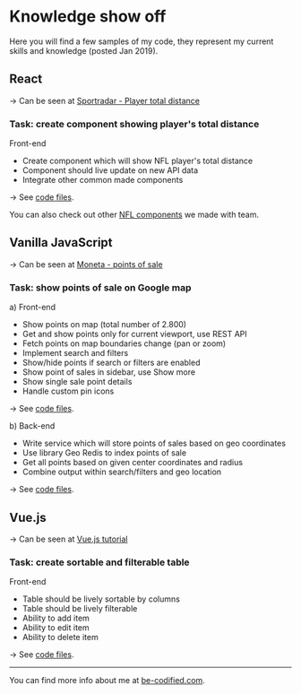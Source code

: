 # Knowledge show off

Here you will find a few samples of my code, they represent my current skills and knowledge (posted Jan 2019).

## React

&rarr; Can be seen at [Sportradar - Player total distance](https://widgets.sir.sportradar.com/demo#ngs-player-nfl-player-totalDistanceSeason)

### Task: create component showing player's total distance

Front-end

- Create component which will show NFL player's total distance
- Component should live update on new API data
- Integrate other common made components

&rarr; See [code files](https://github.com/be-codified/knowledge-showoff/tree/master/react).

You can also check out other [NFL components](https://widgets.sir.sportradar.com/demo#nfl) we made with team.

## Vanilla JavaScript

&rarr; Can be seen at [Moneta - points of sale](https://www.moneta.si/en/points-of-sale)

### Task: show points of sale on Google map

a) Front-end

- Show points on map (total number of 2.800)
- Get and show points only for current viewport, use REST API
- Fetch points on map boundaries change (pan or zoom)
- Implement search and filters
- Show/hide points if search or filters are enabled
- Show point of sales in sidebar, use Show more
- Show single sale point details
- Handle custom pin icons

&rarr; See [code files](https://github.com/be-codified/knowledge-showoff/tree/master/vanilla-javascript/front-end).

b) Back-end

- Write service which will store points of sales based on geo coordinates
- Use library Geo Redis to index points of sale
- Get all points based on given center coordinates and radius
- Combine output within search/filters and geo location

&rarr; See [code files](https://github.com/be-codified/knowledge-showoff/tree/master/vanilla-javascript/back-end).

## Vue.js

&rarr; Can be seen at [Vue.js tutorial](https://premade.vue-js-tutorials.be-codified.com/dist-components/course-list-component/)

### Task: create sortable and filterable table

Front-end

- Table should be lively sortable by columns
- Table should be lively filterable
- Ability to add item
- Ability to edit item
- Ability to delete item

&rarr; See [code files](XXX).

---
You can find more info about me at [be-codified.com](http://wwww.be-codified.com).
